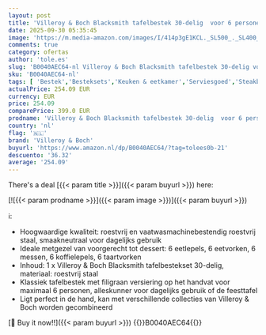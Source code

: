 ```yaml
---
layout: post
title: 'Villeroy & Boch Blacksmith tafelbestek 30-delig  voor 6 personen'
date: 2025-09-30 05:35:45
image: 'https://m.media-amazon.com/images/I/414p3gE1KCL._SL500_._SL400_.jpg'
comments: true
category: ofertas
author: 'tole.es'
slug: 'B0040AEC64-nl Villeroy & Boch Blacksmith tafelbestek 30-delig voor 6...'
sku: 'B0040AEC64-nl'
tags: [ 'Bestek','Besteksets','Keuken & eetkamer','Serviesgoed','Steakbesteksets','Wonen & keuken','villeroy & boch','🇳🇱', ]
actualPrice: 254.09 EUR
currency: EUR
price: 254.09
comparePrice: 399.0 EUR
prodname: 'Villeroy & Boch Blacksmith tafelbestek 30-delig  voor 6 personen'
country: 'nl'
flag: '🇳🇱'
brand: 'Villeroy & Boch'
buyurl: 'https://www.amazon.nl/dp/B0040AEC64/?tag=tolees0b-21'
descuento: '36.32'
average: '254.09'
---
```


There's a deal [{{< param title >}}]({{< param buyurl >}})  here:

[![{{< param prodname >}}]({{< param image >}})]({{< param buyurl >}})

ℹ️:

- Hoogwaardige kwaliteit: roestvrij en vaatwasmachinebestendig roestvrij staal, smaakneutraal voor dagelijks gebruik
- Ideale metgezel van voorgerecht tot dessert: 6 eetlepels, 6 eetvorken, 6 messen, 6 koffielepels, 6 taartvorken
- Inhoud: 1 x Villeroy & Boch Blacksmith tafelbestekset 30-delig, materiaal: roestvrij staal
- Klassiek tafelbestek met filigraan versiering op het handvat voor maximaal 6 personen, alleskunner voor dagelijks gebruik of de feesttafel
- Ligt perfect in de hand, kan met verschillende collecties van Villeroy & Boch worden gecombineerd

[🛒 Buy it now!!]({{< param buyurl >}})
{{<world>}}B0040AEC64{{</world>}}
